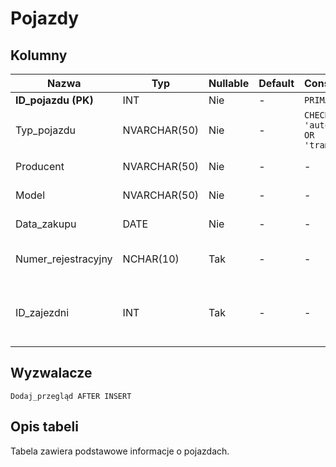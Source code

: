 # Pojazdy

## Kolumny

| Nazwa               | Typ          | Nullable | Default | Constraints                    | Klucze obce             | Opis                                                    |
| ------------------- | ------------ | -------- | ------- | ------------------------------ | ----------------------- | ------------------------------------------------------- |
| **ID_pojazdu (PK)** | INT          | Nie      | -       | `PRIMARY KEY`                  | -                       | ID pojazdu                                              |
| Typ_pojazdu         | NVARCHAR(50) | Nie      | -       | `CHECK 'autobus' OR 'tramwaj'` | -                       | Typ pojazdu                                             |
| Producent           | NVARCHAR(50) | Nie      | -       | -                              | -                       | Producent pojazdu                                       |
| Model               | NVARCHAR(50) | Nie      | -       | -                              | -                       | Model pojazdu                                           |
| Data_zakupu         | DATE         | Nie      | -       | -                              | -                       | Model pojazdu                                           |
| Numer_rejestracyjny | NCHAR(10)    | Tak      | -       | -                              | -                       | Numer rejestracyjny pojazdu                             |
| ID_zajezdni         | INT          | Tak      | -       | -                              | `Zajezdnie.ID_zajezdni` | ID zajezdni, do której aktualnie przypisany jest pojazd |

## Wyzwalacze

`Dodaj_przegląd AFTER INSERT`

## Opis tabeli

Tabela zawiera podstawowe informacje o pojazdach.
